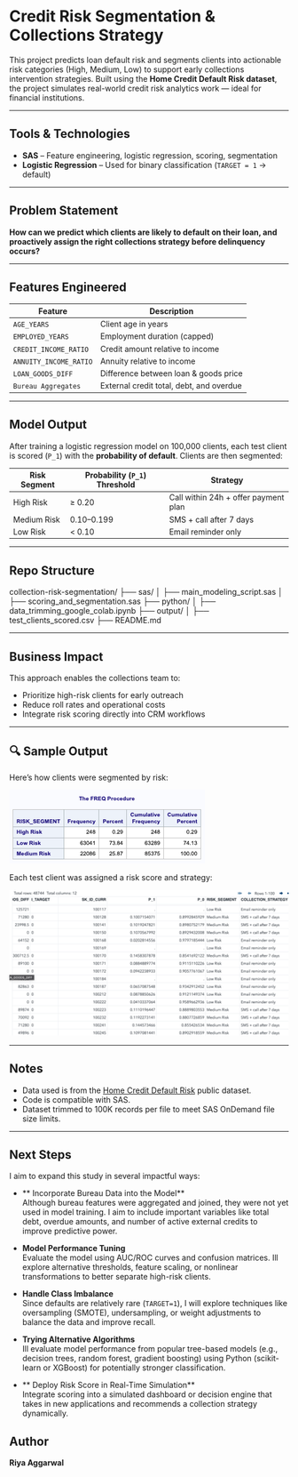 # Credit Risk Segmentation & Collections Strategy

This project predicts loan default risk and segments clients into actionable risk categories (High, Medium, Low) to support early collections intervention strategies. Built using the **Home Credit Default Risk dataset**, the project simulates real-world credit risk analytics work — ideal for financial institutions.

---

## Tools & Technologies

- **SAS** – Feature engineering, logistic regression, scoring, segmentation
- **Logistic Regression** – Used for binary classification (`TARGET = 1` → default)

---

## Problem Statement

**How can we predict which clients are likely to default on their loan, and proactively assign the right collections strategy before delinquency occurs?**

---

## Features Engineered

| Feature                  | Description |
|--------------------------|-------------|
| `AGE_YEARS`              | Client age in years |
| `EMPLOYED_YEARS`         | Employment duration (capped) |
| `CREDIT_INCOME_RATIO`    | Credit amount relative to income |
| `ANNUITY_INCOME_RATIO`   | Annuity relative to income |
| `LOAN_GOODS_DIFF`        | Difference between loan & goods price |
| `Bureau Aggregates`      | External credit total, debt, and overdue |

---

## Model Output

After training a logistic regression model on 100,000 clients, each test client is scored (`P_1`) with the **probability of default**. Clients are then segmented:

| Risk Segment | Probability (`P_1`) Threshold | Strategy |
|--------------|-------------------------------|----------|
| High Risk    | ≥ 0.20                        | Call within 24h + offer payment plan |
| Medium Risk  | 0.10–0.199                    | SMS + call after 7 days |
| Low Risk     | < 0.10                        | Email reminder only |

---

## Repo Structure

collection-risk-segmentation/ ├── sas/ │ ├── main_modeling_script.sas │ ├── scoring_and_segmentation.sas ├── python/ │ ├── data_trimming_google_colab.ipynb ├── output/ │ ├── test_clients_scored.csv ├── README.md

---

## Business Impact

This approach enables the collections team to:
- Prioritize high-risk clients for early outreach
- Reduce roll rates and operational costs
- Integrate risk scoring directly into CRM workflows

---

## 🔍 Sample Output

Here’s how clients were segmented by risk:

![Risk Segment Frequencies](risk_segment_freq.png)

Each test client was assigned a risk score and strategy:

![Scored Clients Sample](scored_clients_sample.png)

---
## Notes

- Data used is from the [Home Credit Default Risk](https://www.kaggle.com/competitions/home-credit-default-risk) public dataset.
- Code is compatible with SAS.
- Dataset trimmed to 100K records per file to meet SAS OnDemand file size limits.

---

## Next Steps

I aim to expand this study in several impactful ways:

- ** Incorporate Bureau Data into the Model**  
  Although bureau features were aggregated and joined, they were not yet used in model training. I aim to include important variables like total debt, overdue amounts, and number of active external credits to improve predictive power. 

- **Model Performance Tuning**  
  Evaluate the model using AUC/ROC curves and confusion matrices. Ill explore alternative thresholds, feature scaling, or nonlinear transformations to better separate high-risk clients.

- **Handle Class Imbalance**  
  Since defaults are relatively rare (`TARGET=1`), I will explore techniques like oversampling (SMOTE), undersampling, or weight adjustments to balance the data and improve recall.

- **Trying Alternative Algorithms**  
  Ill evaluate model performance from popular tree-based models (e.g., decision trees, random forest, gradient boosting) using Python (scikit-learn or XGBoost) for potentially stronger classification.

- ** Deploy Risk Score in Real-Time Simulation**  
  Integrate scoring into a simulated dashboard or decision engine that takes in new applications and recommends a collection strategy dynamically.


## Author

**Riya Aggarwal** 

